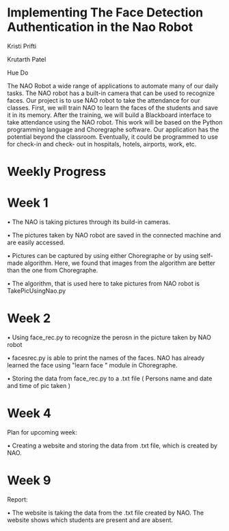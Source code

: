 # Implementing The Face Detection Authentication in the Nao Robot

Kristi Prifti

Krutarth Patel

Hue Do

The NAO Robot a wide range of applications to automate many of our daily tasks. The NAO
robot has a built-in camera that can be used to recognize faces. Our project is to use NAO
robot to take the attendance for our classes. First, we will train NAO to learn the faces of
the students and save it in its memory. After the training, we will build a Blackboard
interface to take attendance using the NAO robot. This work will be based on the Python
programming language and Choregraphe software. Our application has the potential
beyond the classroom. Eventually, it could be programmed to use for check-in and check-
out in hospitals, hotels, airports, work, etc.

# Weekly Progress 

# Week 1
•	The NAO is taking pictures through its build-in cameras.

•	The pictures taken by NAO robot are saved in the connected machine and are easily accessed.

•	Pictures can be captured by using either Choregraphe or by using self-made algorithm. Here, we found that images from the algorithm are better than the one from Choregraphe.

•	The algorithm, that is used here to take pictures from NAO robot is TakePicUsingNao.py

# Week 2
• Using face_rec.py to recognize the perosn in the picture taken by NAO robot

• facesrec.py is able to print the names of the faces. NAO has already learned the face using "learn face " module in Choregraphe.

• Storing the data from face_rec.py to a .txt file ( Persons name and date and time of pic taken )

# Week 4 

Plan for upcoming week:

• Creating a website and storing the data from .txt file, which is created by NAO.

# Week 9

Report:

• The website is taking the data from the .txt file created by NAO. The website shows which students are present and are absent. 






